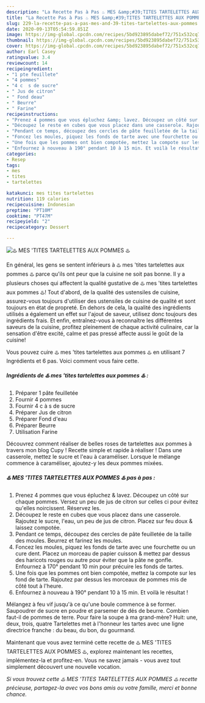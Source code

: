 ```yaml
---
description: "La Recette Pas à Pas ♨️ MES &amp;#39;TITES TARTELETTES AUX POMMES ♨️"
title: "La Recette Pas à Pas ♨️ MES &amp;#39;TITES TARTELETTES AUX POMMES ♨️"
slug: 229-la-recette-pas-a-pas-mes-and-39-tites-tartelettes-aux-pommes
date: 2020-09-13T05:54:59.851Z
image: https://img-global.cpcdn.com/recipes/5bd923895dabef72/751x532cq70/♨️-mes-tites-tartelettes-aux-pommes-♨️-photo-principale-de-la-recette.jpg
thumbnail: https://img-global.cpcdn.com/recipes/5bd923895dabef72/751x532cq70/♨️-mes-tites-tartelettes-aux-pommes-♨️-photo-principale-de-la-recette.jpg
cover: https://img-global.cpcdn.com/recipes/5bd923895dabef72/751x532cq70/♨️-mes-tites-tartelettes-aux-pommes-♨️-photo-principale-de-la-recette.jpg
author: Earl Casey
ratingvalue: 3.4
reviewcount: 14
recipeingredient:
- "1 pte feuillete"
- "4 pommes"
- "4 c  s de sucre"
- " Jus de citron"
- " Fond deau"
- " Beurre"
- " Farine"
recipeinstructions:
- "Prenez 4 pommes que vous épluchez &amp; lavez. Découpez un côté sur chaque pommes. Versez un peu de jus de citron sur celles ci pour évitez qu&#39;elles noircissent. Réservez les."
- "Découpez le reste en cubes que vous placez dans une casserole. Rajoutez le sucre, l&#39;eau, un peu de jus de citron. Placez sur feu doux &amp; laissez compotée."
- "Pendant ce temps, découpez des cercles de pâte feuilletée de la taille des moules. Beurrez et farinez les moules."
- "Foncez les moules, piquez les fonds de tarte avec une fourchette ou un cure dent. Placez un morceau de papier cuisson &amp; mettez par dessus des haricots rouges ou autre pour éviter que la pâte ne gonfle. Enfournez à 170° pendant 10 min pour précuire les fonds de tartes."
- "Une fois que les pommes ont bien compotée, mettez la compote sur les fond de tarte. Rajoutez par dessus les morceaux de pommes mis de côté tout à l&#39;heure."
- "Enfournez à nouveau à 190° pendant 10 à 15 min. Et voilà le résultat !"
categories:
- Resep
tags:
- mes
- tites
- tartelettes

katakunci: mes tites tartelettes 
nutrition: 119 calories
recipecuisine: Indonesian
preptime: "PT10M"
cooktime: "PT47M"
recipeyield: "2"
recipecategory: Dessert

---
```



![♨️ MES &#39;TITES TARTELETTES AUX POMMES ♨️](https://img-global.cpcdn.com/recipes/5bd923895dabef72/751x532cq70/♨️-mes-tites-tartelettes-aux-pommes-♨️-photo-principale-de-la-recette.jpg)

En général, les gens se sentent inférieurs à ♨️ mes &#39;tites tartelettes aux pommes ♨️ parce qu'ils ont peur que la cuisine ne soit pas bonne. Il y a plusieurs choses qui affectent la qualité gustative de ♨️ mes &#39;tites tartelettes aux pommes ♨️! Tout d'abord, de la qualité des ustensiles de cuisine, assurez-vous toujours d'utiliser des ustensiles de cuisine de qualité et sont toujours en état de propreté. En dehors de cela, la qualité des ingrédients utilisés a également un effet sur l'ajout de saveur, utilisez donc toujours des ingrédients frais. Et enfin, entraînez-vous à reconnaître les différentes saveurs de la cuisine, profitez pleinement de chaque activité culinaire, car la sensation d'être excité, calme et pas pressé affecte aussi le goût de la cuisine!

<!--inarticleads1-->

Vous pouvez cuire ♨️ mes &#39;tites tartelettes aux pommes ♨️ en utilisant 7 Ingrédients et 6 pas. Voici comment vous faire cette.

##### Ingrédients de ♨️ mes &#39;tites tartelettes aux pommes ♨️ :

1. Préparer 1 pâte feuilletée
1. Fournir 4 pommes
1. Fournir 4 c à s de sucre
1. Préparer  Jus de citron
1. Préparer  Fond d&#39;eau
1. Préparer  Beurre
1. Utilisation  Farine


Découvrez comment réaliser de belles roses de tartelettes aux pommes à travers mon blog Cupy ! Recette simple et rapide à réaliser ! Dans une casserole, mettez le sucre et l&#39;eau à caraméliser. Lorsque le mélange commence à caraméliser, ajoutez-y les deux pommes mixées. 

<!--inarticleads2-->

##### ♨️ MES &#39;TITES TARTELETTES AUX POMMES ♨️ pas à pas :

1. Prenez 4 pommes que vous épluchez &amp; lavez. Découpez un côté sur chaque pommes. Versez un peu de jus de citron sur celles ci pour évitez qu&#39;elles noircissent. Réservez les.
1. Découpez le reste en cubes que vous placez dans une casserole. Rajoutez le sucre, l&#39;eau, un peu de jus de citron. Placez sur feu doux &amp; laissez compotée.
1. Pendant ce temps, découpez des cercles de pâte feuilletée de la taille des moules. Beurrez et farinez les moules.
1. Foncez les moules, piquez les fonds de tarte avec une fourchette ou un cure dent. Placez un morceau de papier cuisson &amp; mettez par dessus des haricots rouges ou autre pour éviter que la pâte ne gonfle. Enfournez à 170° pendant 10 min pour précuire les fonds de tartes.
1. Une fois que les pommes ont bien compotée, mettez la compote sur les fond de tarte. Rajoutez par dessus les morceaux de pommes mis de côté tout à l&#39;heure.
1. Enfournez à nouveau à 190° pendant 10 à 15 min. Et voilà le résultat !


Mélangez à feu vif jusqu&#39;à ce qu&#39;une boule commence à se former. Saupoudrer de sucre en poudre et parsemer de dés de beurre. Combien faut-il de pommes de terre. Pour faire la soupe à ma grand-mère? Huit: une, deux, trois, quatre Tartelettes met à l&#39;honneur les tartes avec une ligne directrice franche : du beau, du bon, du gourmand. 

<!--inarticleads1-->

<p>
Maintenant que vous avez terminé cette recette de ♨️ MES &#39;TITES TARTELETTES AUX POMMES ♨️, explorez maintenant les recettes, implémentez-la et profitez-en. Vous ne savez jamais - vous avez tout simplement découvert une nouvelle vocation.
</p>

<p>
<i>Si vous trouvez cette ♨️ MES &#39;TITES TARTELETTES AUX POMMES ♨️ recette précieuse, partagez-la avec vos bons amis ou votre famille, merci et bonne chance.</i>
</p>
